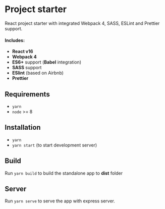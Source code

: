 # Project starter

React project starter with integrated Webpack 4, SASS, ESLint and Prettier support.

#### Includes:

* **React v16**
* **Webpack 4**
* **ES6+** support (**Babel** integration)
* **SASS** support
* **ESlint** (based on Airbnb)
* **Prettier**

## Requirements

* `yarn`
* `node` >= 8

## Installation

* `yarn`
* `yarn start` (to start development server)

## Build

Run `yarn build` to build the standalone app to **dist** folder

## Server

Run `yarn serve` to serve the app with express server.
